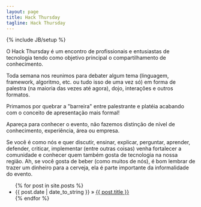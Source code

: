 ```yaml
---
layout: page
title: Hack Thursday
tagline: Hack Thursday
---
```

{% include JB/setup %}

<div>
	<p>
		O Hack Thursday é um encontro de profissionais e entusiastas de tecnologia tendo como objetivo principal o compartilhamento de conhecimento. 
	</p>
	<p>
		Toda semana nos reunimos para debater algum tema (linguagem, framework, algoritmo, etc. ou tudo isso de uma vez só) em forma de palestra (na maioria das vezes até agora), dojo, interações e outros formatos.
	</p>	
	<p>
		Primamos por quebrar a "barreira" entre palestrante e platéia acabando com o conceito de apresentação mais formal!
	</p>
	<p>	
		Apareça para conhecer o evento, não fazemos distinção de nível de conhecimento, experiência, área ou empresa. 
	</p>	
	<p>
		Se você é como nós e quer discutir, ensinar, explicar, perguntar, aprender, defender, criticar, implementar (entre outras coisas) venha fortalecer a comunidade e conhecer quem também gosta de tecnologia na nossa região. Ah, se você gosta de beber (como muitos de nós), é bom lembrar de trazer um dinheiro para a cerveja, ela é parte importante da informalidade do evento.
	</p>
</div>

<ul class="posts">
  {% for post in site.posts %}
    <li><span>{{ post.date | date_to_string }}</span> &raquo; <a href="{{ BASE_PATH }}{{ post.url }}">{{ post.title }}</a></li>
  {% endfor %}
</ul>